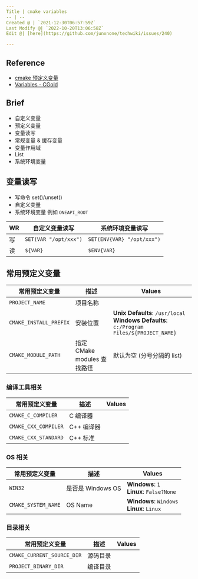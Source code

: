 ```yaml
---
Title | cmake variables
-- | --
Created @ | `2021-12-30T06:57:59Z`
Last Modify @| `2022-10-20T13:06:58Z`
Edit @| [here](https://github.com/junxnone/techwiki/issues/240)

---
```

## Reference
- [cmake 预定义变量](https://cmake.org/cmake/help/latest/manual/cmake-variables.7.html)
- [Variables - CGold](https://cgold.readthedocs.io/en/latest/tutorials/variables.html)

## Brief
- 自定义变量
- 预定义变量
- 变量读写
- 常规变量 & 缓存变量
- 变量作用域
- List
- 系统环境变量

## 变量读写
- 写命令 set()/unset()
- 自定义变量
- 系统环境变量 例如 `ONEAPI_ROOT`

WR | 自定义变量读写 | 系统环境变量读写
-- | -- | --
写 | `SET(VAR "/opt/xxx")` | `SET(ENV{VAR} "/opt/xxx")`
读 | `${VAR}` | `$ENV{VAR}`


## 常用预定义变量

常用预定义变量 | 描述 | Values
-- | -- | --
`PROJECT_NAME` | 项目名称
`CMAKE_INSTALL_PREFIX` | 安装位置 | **Unix Defaults**: `/usr/local` <br>**Windows Defaults**: `c:/Program Files/${PROJECT_NAME}`
`CMAKE_MODULE_PATH` | 指定 CMake modules 查找路径 | 默认为空 (分号分隔的 list)


### 编译工具相关

常用预定义变量 | 描述 | Values
-- | -- | --
`CMAKE_C_COMPILER` | C 编译器
`CMAKE_CXX_COMPILER` | C++ 编译器
`CMAKE_CXX_STANDARD` | C++ 标准


### OS 相关

常用预定义变量 | 描述 | Values
-- | -- | --
`WIN32` | 是否是 Windows OS | **Windows**: `1` <br>**Linux**: `False?None`
`CMAKE_SYSTEM_NAME` | OS Name | **Windows**: `Windows` <br>**Linux**: `Linux`



### 目录相关

常用预定义变量 | 描述 | Values
-- | -- | --
`CMAKE_CURRENT_SOURCE_DIR` | 源码目录
`PROJECT_BINARY_DIR` | 编译目录



